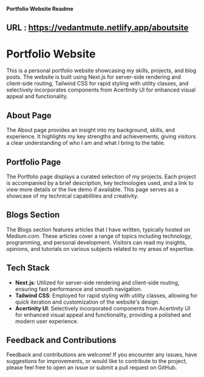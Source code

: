 **Portfolio Website Readme** 

URL : https://vedantmute.netlify.app/aboutsite
---

# Portfolio Website

This is a personal portfolio website showcasing my skills, projects, and blog posts. The website is built using Next.js for server-side rendering and client-side routing, Tailwind CSS for rapid styling with utility classes, and selectively incorporates components from Acertinity UI for enhanced visual appeal and functionality.

## About Page

The About page provides an insight into my background, skills, and experience. It highlights my key strengths and achievements, giving visitors a clear understanding of who I am and what I bring to the table.

## Portfolio Page

The Portfolio page displays a curated selection of my projects. Each project is accompanied by a brief description, key technologies used, and a link to view more details or the live demo if available. This page serves as a showcase of my technical capabilities and creativity.

## Blogs Section

The Blogs section features articles that I have written, typically hosted on Medium.com. These articles cover a range of topics including technology, programming, and personal development. Visitors can read my insights, opinions, and tutorials on various subjects related to my areas of expertise.

## Tech Stack

- **Next.js**: Utilized for server-side rendering and client-side routing, ensuring fast performance and smooth navigation.
- **Tailwind CSS**: Employed for rapid styling with utility classes, allowing for quick iteration and customization of the website's design.
- **Acertinity UI**: Selectively incorporated components from Acertinity UI for enhanced visual appeal and functionality, providing a polished and modern user experience.



## Feedback and Contributions

Feedback and contributions are welcome! If you encounter any issues, have suggestions for improvements, or would like to contribute to the project, please feel free to open an issue or submit a pull request on GitHub.
